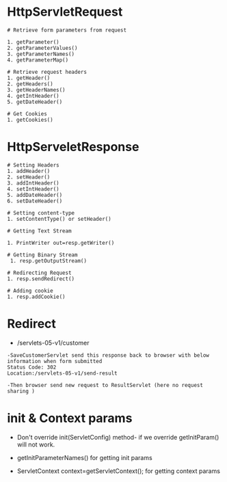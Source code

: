 # HttpServletRequest
```
# Retrieve form parameters from request

1. getParameter()
2. getParameterValues()
3. getParameterNames()
4. getParameterMap()

# Retrieve request headers
1. getHeader()
2. getHeaders()
3. getHeaderNames()
4. getIntHeader()
5. getDateHeader()

# Get Cookies
1. getCookies() 
```

# HttpServeletResponse
```
# Setting Headers
1. addHeader()
2. setHeader()
3. addIntHeader()
4. setIntHeader()
5. addDateHeader()
6. setDateHeader()

# Setting content-type
1. setContentType() or setHeader()

# Getting Text Stream

1. PrintWriter out=resp.getWriter()

# Getting Binary Stream
 1. resp.getOutputStream()
 
# Redirecting Request
1. resp.sendRedirect()

# Adding cookie
1. resp.addCookie()
```

# Redirect
- /servlets-05-v1/customer

```
-SaveCustomerServlet send this response back to browser with below information when form submitted
Status Code: 302
Location:/servlets-05-v1/send-result

-Then browser send new request to ResultServlet (here no request sharing )
```


# init & Context params
- Don't override init(ServletConfig) method- if we override getInitParam() will not work.

- getInitParameterNames() for getting init params
- ServletContext context=getServletContext(); for getting context params
